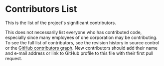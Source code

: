 # Contributors List

This is the list of the project's significant contributors.

This does not necessarily list everyone who has contributed code, especially
since many employees of one corporation may be contributing. To see the full
list of contributors, see the revision history in source control or the [GitHub
contributors
graph](https://github.com/Ed-Fi-Exchange-OSS/data-validation-extension/graphs/contributors).
New contributors should add their name and e-mail address or link to GitHub
profile to this file with their first pull request.
